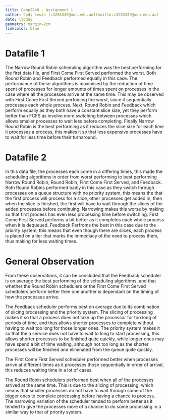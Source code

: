 ```yaml
---
title: Comp2240 - Assignment 1
author: Cody Lewis [c3283349@uon.edu.au](mailto:c3283349@uon.edu.au)
date: \today
geometry: margin=2cm
linkcolor: blue
---
```


# Datafile 1

The Narrow Round Robin scheduling algorithm was the best performing for the
first data file, and First Come First Served performed the worst. Both Round
Robin and Feedback performed equally in this case. The performance of these
algorithms is maximised by the reduction of time spent of processes for longer
amounts of times spent on processes in the case where all the processes arrive
at the same time. This may be observed with First Come First Served perfoming
the worst, since it sequentially processes each whole process. Next, Round
Robin and Feedback which perform equally as they both have a constant slice
size, yet they perform better than FCFS as involve more switching between
processes which allows smaller processes to wait less before completing.
Finally Narrow Round Robin is the best performing as it reduces the slice size
for each time it processes a process, this makes it so that less expensive
processes have to wait for less time before their turnaround.

# Datafile 2

In this data file, the processes each come in a differing times, this made the
scheduling algorithms in order from worst performing to best performing
Narrow Round Robin, Round Robin, First Come First Served, and Feedback. Both
Round Robins performed badly in this case as they switch through processes on
a queue structure with no priority system, this means the that the first
process will process for a slice, other processes get added in, then when the
slice is finished, the first will have to wait through the slices of the added
processes before continuing. Narrowing makes this worse by making so that first
process has even less processing time before switching. First Come First Served
performs a bit better as it completes each whole process when it is dequeued.
Feedback Perfroms the best in this case due to the priority system, this means
that even though there are slices, each process is placed on a tier that
marks the immediacy of the need to process them, thus making for less waiting
times.

# General Observation

From these observations, it can be concluded that the Feedback scheduler is on
average the best performing of the scheduling algorithms, and that whether the
Round Robin schedulers or the First Come First Served schedulers perform better
then one another is dependant on the timing of how the processes arrive.

The Feedback scheduler performs best on average due to its combination of
slicing processing and the priority system. The slicing of processing makes it
so that a process does not take up the processor for too long of periods of
time, and thus allows shorter processes to complete without having to wait too
long for those longer ones. The priority system makes it so that the a service
does not have to wait to long to start processing, this allows shorter
processes to be finished quite quickly, while longer ones may have spend a bit
of time waiting, although not too long as the shorter processes will be
finished and eliminated from the queue quite quickly.

The First Come First Served scheduler performed better when processes arrive at
different times as it processes those sequentially in order of arrival, this
reduces waiting time in a lot of cases.

The Round Robin schedulers performed best when all of the processes arrived
at the same time. This is due to the slicing of processing, which means that
smaller processes do not have to wait through some of the bigger ones to
complete processing before having a chance to process. The narrowing variation
of the scheduler tended to perform better as it tended to give the processes
more of a chance to do some processing in a similar way to that of priority
system.
